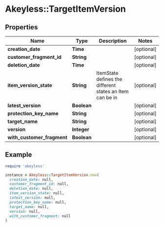 # Akeyless::TargetItemVersion

## Properties

| Name | Type | Description | Notes |
| ---- | ---- | ----------- | ----- |
| **creation_date** | **Time** |  | [optional] |
| **customer_fragment_id** | **String** |  | [optional] |
| **deletion_date** | **Time** |  | [optional] |
| **item_version_state** | **String** | ItemState defines the different states an Item can be in | [optional] |
| **latest_version** | **Boolean** |  | [optional] |
| **protection_key_name** | **String** |  | [optional] |
| **target_name** | **String** |  | [optional] |
| **version** | **Integer** |  | [optional] |
| **with_customer_fragment** | **Boolean** |  | [optional] |

## Example

```ruby
require 'akeyless'

instance = Akeyless::TargetItemVersion.new(
  creation_date: null,
  customer_fragment_id: null,
  deletion_date: null,
  item_version_state: null,
  latest_version: null,
  protection_key_name: null,
  target_name: null,
  version: null,
  with_customer_fragment: null
)
```

